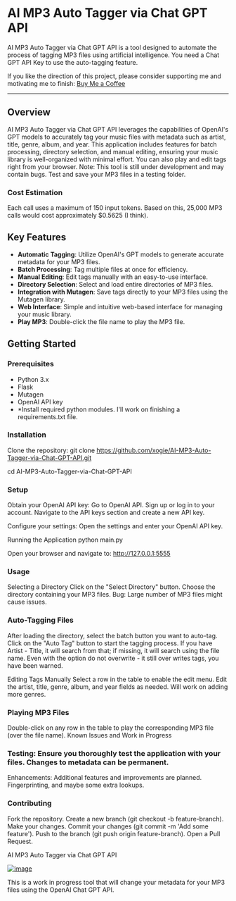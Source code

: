 # AI MP3 Auto Tagger via Chat GPT API

AI MP3 Auto Tagger via Chat GPT API is a tool designed to automate the process of tagging MP3 files using artificial intelligence. You need a Chat GPT API Key to use the auto-tagging feature.

If you like the direction of this project, please consider supporting me and motivating me to finish: [Buy Me a Coffee](https://buymeacoffee.com/gitxogie)

---

## Overview
AI MP3 Auto Tagger via Chat GPT API leverages the capabilities of OpenAI's GPT models to accurately tag your music files with metadata such as artist, title, genre, album, and year. This application includes features for batch processing, directory selection, and manual editing, ensuring your music library is well-organized with minimal effort. You can also play and edit tags right from your browser. Note: This tool is still under development and may contain bugs. Test and save your MP3 files in a testing folder. 

### Cost Estimation
Each call uses a maximum of 150 input tokens. Based on this, 25,000 MP3 calls would cost approximately $0.5625 (I think).

## Key Features

- **Automatic Tagging**: Utilize OpenAI's GPT models to generate accurate metadata for your MP3 files.
- **Batch Processing**: Tag multiple files at once for efficiency.
- **Manual Editing**: Edit tags manually with an easy-to-use interface.
- **Directory Selection**: Select and load entire directories of MP3 files.
- **Integration with Mutagen**: Save tags directly to your MP3 files using the Mutagen library.
- **Web Interface**: Simple and intuitive web-based interface for managing your music library.
- **Play MP3**: Double-click the file name to play the MP3 file.

## Getting Started

### Prerequisites
- Python 3.x
- Flask
- Mutagen
- OpenAI API key
- *Install required python modules. I'll work on finishing a requirements.txt file. 

### Installation
Clone the repository:
git clone https://github.com/xogie/AI-MP3-Auto-Tagger-via-Chat-GPT-API.git

cd AI-MP3-Auto-Tagger-via-Chat-GPT-API


### Setup
Obtain your OpenAI API key:
    Go to OpenAI API.
    Sign up or log in to your account.
    Navigate to the API keys section and create a new API key.

Configure your settings:
    Open the settings and enter your OpenAI API key.

Running the Application
python main.py

Open your browser and navigate to:
http://127.0.0.1:5555

### Usage
Selecting a Directory
Click on the "Select Directory" button.
Choose the directory containing your MP3 files.
Bug: Large number of MP3 files might cause issues.

### Auto-Tagging Files
After loading the directory, select the batch button you want to auto-tag.
Click on the "Auto Tag" button to start the tagging process.
If you have Artist - Title, it will search from that; if missing, it will search using the file name.
Even with the option do not overwrite - it still over writes tags, you have been warned. 

Editing Tags Manually
Select a row in the table to enable the edit menu.
Edit the artist, title, genre, album, and year fields as needed.
Will work on adding more genres.

### Playing MP3 Files
Double-click on any row in the table to play the corresponding MP3 file (over the file name).
Known Issues and Work in Progress

### Testing: Ensure you thoroughly test the application with your files. Changes to metadata can be permanent.
Enhancements: Additional features and improvements are planned. Fingerprinting, and maybe some extra lookups.

### Contributing
Fork the repository.
Create a new branch (git checkout -b feature-branch).
Make your changes.
Commit your changes (git commit -m 'Add some feature').
Push to the branch (git push origin feature-branch).
Open a Pull Request.

AI MP3 Auto Tagger via Chat GPT API

<a href="https://ibb.co/YhCM8vD"><img src="https://i.ibb.co/YhCM8vD/image.png" alt="image" border="0"></a>

This is a work in progress tool that will change your metadata for your MP3 files using the OpenAI Chat GPT API.
